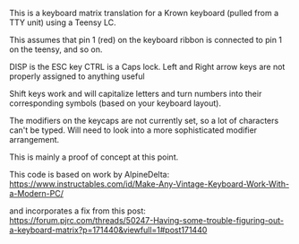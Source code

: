 This is a keyboard matrix translation for a Krown keyboard (pulled from a TTY unit) using a Teensy LC.

This assumes that pin 1 (red) on the keyboard ribbon is connected to pin 1 on the teensy, and so on.

DISP is the ESC key
CTRL is a Caps lock.
Left and Right arrow keys are not properly assigned to anything useful

Shift keys work and will capitalize letters and turn numbers into their corresponding symbols (based on your keyboard layout).

The modifiers on the keycaps are not currently set, so a lot of characters can't be typed.  Will need to look into a more sophisticated modifier arrangement.  

This is mainly a proof of concept at this point.

This code is based on work by AlpineDelta:
https://www.instructables.com/id/Make-Any-Vintage-Keyboard-Work-With-a-Modern-PC/

and incorporates a fix from this post:
https://forum.pjrc.com/threads/50247-Having-some-trouble-figuring-out-a-keyboard-matrix?p=171440&viewfull=1#post171440
